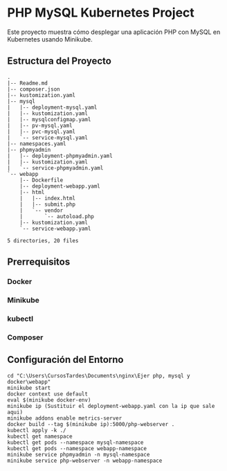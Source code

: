 # PHP MySQL Kubernetes Project

Este proyecto muestra cómo desplegar una aplicación PHP con MySQL en Kubernetes usando Minikube.

## Estructura del Proyecto

```plaintext
.
|-- Readme.md
|-- composer.json
|-- kustomization.yaml
|-- mysql
|   |-- deployment-mysql.yaml
|   |-- kustomization.yaml
|   |-- mysqlconfigmap.yaml
|   |-- pv-mysql.yaml
|   |-- pvc-mysql.yaml
|   `-- service-mysql.yaml
|-- namespaces.yaml
|-- phpmyadmin
|   |-- deployment-phpmyadmin.yaml
|   |-- kustomization.yaml
|   `-- service-phpmyadmin.yaml
`-- webapp
    |-- Dockerfile
    |-- deployment-webapp.yaml
    |-- html
    |   |-- index.html
    |   |-- submit.php
    |   `-- vendor
    |       `-- autoload.php
    |-- kustomization.yaml
    `-- service-webapp.yaml

5 directories, 20 files

```

<h2>Prerrequisitos</h2>

<h3>Docker</h3>
<h3>Minikube</h3>
<h3>kubectl</h3>
<h3>Composer</h3>

<h2>Configuración del Entorno</h2>

```plaintext
cd "C:\Users\CursosTardes\Documents\nginx\Ejer php, mysql y docker\webapp"
minikube start
docker context use default
eval $(minikube docker-env)
minikube ip (Sustituir el deployment-webapp.yaml con la ip que sale aqui)
minikube addons enable metrics-server
docker build --tag $(minikube ip):5000/php-webserver .
kubectl apply -k ./
kubectl get namespace
kubectl get pods --namespace mysql-namespace
kubectl get pods --namespace webapp-namespace
minikube service phpmyadmin -n mysql-namespace
minikube service php-webserver -n webapp-namespace
```
